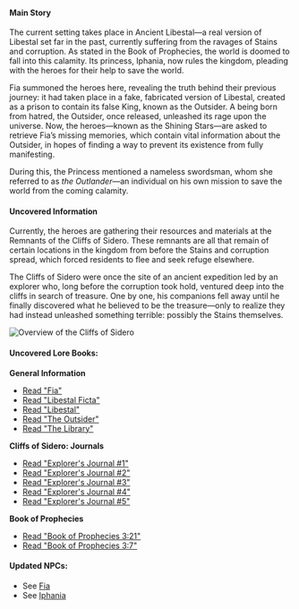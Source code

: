#### Main Story

The current setting takes place in Ancient Libestal—a real version of Libestal set far in the past, currently suffering from the ravages of Stains and corruption. As stated in the Book of Prophecies, the world is doomed to fall into this calamity. Its princess, Iphania, now rules the kingdom, pleading with the heroes for their help to save the world.

Fia summoned the heroes here, revealing the truth behind their previous journey: it had taken place in a fake, fabricated version of Libestal, created as a prison to contain its false King, known as the Outsider. A being born from hatred, the Outsider, once released, unleashed its rage upon the universe. Now, the heroes—known as the Shining Stars—are asked to retrieve Fia’s missing memories, which contain vital information about the Outsider, in hopes of finding a way to prevent its existence from fully manifesting.

During this, the Princess mentioned a nameless swordsman, whom she referred to as _the Outlander_—an individual on his own mission to save the world from the coming calamity.

#### Uncovered Information

Currently, the heroes are gathering their resources and materials at the Remnants of the Cliffs of Sidero. These remnants are all that remain of certain locations in the kingdom from before the Stains and corruption spread, which forced residents to flee and seek refuge elsewhere.

The Cliffs of Sidero were once the site of an ancient expedition led by an explorer who, long before the corruption took hold, ventured deep into the cliffs in search of treasure. One by one, his companions fell away until he finally discovered what he believed to be the treasure—only to realize they had instead unleashed something terrible: possibly the Stains themselves.

![Overview of the Cliffs of Sidero](/images-opt/lore-cliffs-of-sidero-opt.webp)

#### Uncovered Lore Books:

**General Information**

- [Read "Fia"](#text:fia)
- [Read "Libestal Ficta"](#text:libestal-ficta)
- [Read "Libestal"](#text:libestal)
- [Read "The Outsider"](#text:the-outsider)
- [Read "The Library"](#text:the-library)

**Cliffs of Sidero: Journals**

- [Read "Explorer's Journal #1"](#text:explorers-journal-1)
- [Read "Explorer's Journal #2"](#text:explorers-journal-2)
- [Read "Explorer's Journal #3"](#text:explorers-journal-3)
- [Read "Explorer's Journal #4"](#text:explorers-journal-4)
- [Read "Explorer's Journal #5"](#text:explorers-journal-5)

**Book of Prophecies**

- [Read "Book of Prophecies 3:21"](#text:book-of-prophecies-3-21)
- [Read "Book of Prophecies 3:7"](#text:book-of-prophecies-3-7)

#### Updated NPCs:

- See [Fia](#node:fia)
- See [Iphania](#node:iphania)
